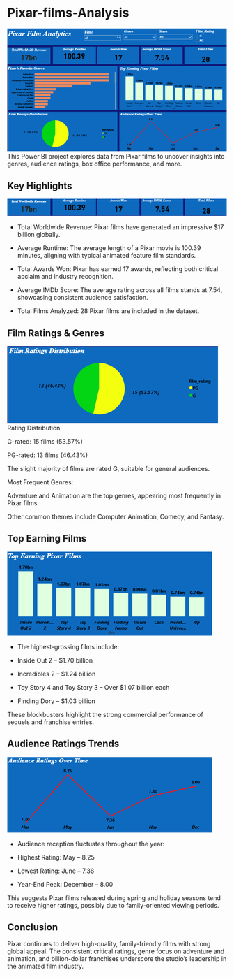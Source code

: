 # Pixar-films-Analysis
![](https://github.com/Ani-Favour/Pixar-films-Analysis/blob/main/Pixar%20Full%20Dashboard.png)
This Power BI project explores data from Pixar films to uncover insights into genres, audience ratings, box office performance, and more.

## Key Highlights
![](https://github.com/Ani-Favour/Pixar-films-Analysis/blob/main/Key%20Highlights(KPI's).png)
- Total Worldwide Revenue: Pixar films have generated an impressive $17 billion globally.

- Average Runtime: The average length of a Pixar movie is 100.39 minutes, aligning with typical animated feature film standards.

- Total Awards Won: Pixar has earned 17 awards, reflecting both critical acclaim and industry recognition.

- Average IMDb Score: The average rating across all films stands at 7.54, showcasing consistent audience satisfaction.

- Total Films Analyzed: 28 Pixar films are included in the dataset.

 ## Film Ratings & Genres
 ![](https://github.com/Ani-Favour/Pixar-films-Analysis/blob/main/Films%20Rating%20Distribution.png)
Rating Distribution:

G-rated: 15 films (53.57%)

PG-rated: 13 films (46.43%)

The slight majority of films are rated G, suitable for general audiences.

Most Frequent Genres:

Adventure and Animation are the top genres, appearing most frequently in Pixar films.

Other common themes include Computer Animation, Comedy, and Fantasy.


## Top Earning Films
![](https://github.com/Ani-Favour/Pixar-films-Analysis/blob/main/Top%20Earning%20Pixar%20Films.png)
- The highest-grossing films include:

- Inside Out 2 – $1.70 billion

- Incredibles 2 – $1.24 billion

- Toy Story 4 and Toy Story 3 – Over $1.07 billion each

- Finding Dory – $1.03 billion

These blockbusters highlight the strong commercial performance of sequels and franchise entries.


## Audience Ratings Trends
![](https://github.com/Ani-Favour/Pixar-films-Analysis/blob/main/Audience%20Ratings%20Overtime.png)
- Audience reception fluctuates throughout the year:

- Highest Rating: May – 8.25

- Lowest Rating: June – 7.36

- Year-End Peak: December – 8.00

This suggests Pixar films released during spring and holiday seasons tend to receive higher ratings, possibly due to family-oriented viewing periods.

## Conclusion
Pixar continues to deliver high-quality, family-friendly films with strong global appeal. The consistent critical ratings, genre focus on adventure and animation, and billion-dollar franchises underscore the studio’s leadership in the animated film industry.




